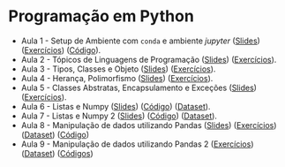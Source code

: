 # Programação em Python

* Aula 1 - Setup de Ambiente com `conda` e ambiente *jupyter* ([Slides](https://github.com/ai2-education-fiep-turma-4/02-programacao-python/blob/master/slides/aula1/02_python.pdf)) ([Exercícios](https://github.com/ai2-education-fiep-turma-4/02-programacao-python/tree/master/exercicios/aula1)) ([Código](https://github.com/ai2-education-fiep-turma-4/02-programacao-python/blob/master/src/aula1)).
* Aula 2 - Tópicos de Linguagens de Programação ([Slides](https://github.com/ai2-education-fiep-turma-4/02-programacao-python/blob/master/slides/aula2/slides.pdf)) ([Exercícios](https://github.com/ai2-education-fiep-turma-4/02-programacao-python/tree/master/exercicios/aula2)).
* Aula 3 - Tipos, Classes e Objeto ([Slides](https://github.com/ai2-education-fiep-turma-4/02-programacao-python/blob/master/slides/aula3/02_python_POO.pdf)) ([Exercícios](https://github.com/ai2-education-fiep-turma-4/02-programacao-python/tree/master/exercicios/aula3)).
* Aula 4 - Herança, Polimorfismo ([Slides](https://github.com/ai2-education-fiep-turma-4/02-programacao-python/blob/master/slides/aula4/04_python_heranca.pdf)) ([Exercícios](https://github.com/ai2-education-fiep-turma-4/02-programacao-python/tree/master/exercicios/aula4)).
* Aula 5 - Classes Abstratas, Encapsulamento e Exceções ([Slides](https://github.com/ai2-education-fiep-turma-4/02-programacao-python/blob/master/slides/aula5/diagramas.pdf)) ([Exercícios](https://github.com/ai2-education-fiep-turma-4/02-programacao-python/tree/master/exercicios/aula5)).
* Aula 6 - Listas e Numpy ([Slides](https://github.com/ai2-education-fiep-turma-4/02-programacao-python/blob/master/slides/aula6/06_Numpy.pdf)) ([Código](https://github.com/ai2-education-fiep-turma-4/02-programacao-python/blob/master/src/aula6)) ([Dataset](https://github.com/ai2-education-fiep-turma-4/02-programacao-python/tree/master/src/aula6/data)).
* Aula 7 - Listas e Numpy 2 ([Slides](https://github.com/ai2-education-fiep-turma-4/02-programacao-python/blob/master/slides/aula7/07-matriz_numpy.pdf)) ([Código](https://github.com/ai2-education-fiep-turma-4/02-programacao-python/blob/master/src/aula7)) ([Dataset](https://github.com/ai2-education-fiep-turma-4/02-programacao-python/tree/master/src/aula7/data)).
* Aula 8 - Manipulação de dados utilizando Pandas ([Slides](https://github.com/ai2-education-fiep-turma-4/02-programacao-python/blob/master/slides/aula8/08-Pandas.pdf)) ([Exercícios](https://github.com/ai2-education-fiep-turma-4/02-programacao-python/tree/master/exercicios/aula8))([Dataset](https://github.com/ai2-education-fiep-turma-4/02-programacao-python/tree/master/src/aula8/data)) ([Código](https://github.com/ai2-education-fiep-turma-4/02-programacao-python/blob/master/src/aula8))
* Aula 9 - Manipulação de dados utilizando Pandas 2 ([Exercícios](https://github.com/ai2-education-fiep-turma-4/02-programacao-python/tree/master/exercicios/aula9))([Dataset](https://github.com/ai2-education-fiep-turma-4/02-programacao-python/tree/master/src/aula8/data)) ([Códigos](https://github.com/ai2-education-fiep-turma-4/02-programacao-python/blob/master/src/aula9))

